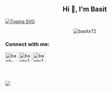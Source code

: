 <h2 align="center">Hi 👋, I'm Basit</h2>
<a href="https://git.io/typing-svg"><img src="https://readme-typing-svg.herokuapp.com?font=Fira+Code&duration=5000&pause=1000&color=2CD1F7&center=true&vCenter=true&multiline=true&width=800&height=80&lines=A+Computer+Science+Student+and+IT+Specialist."alt="Typing SVG" /></a>
</p>
<p align="center"> <img src="https://komarev.com/ghpvc/?username=basitx72&label=Profile%20views&color=0e75b6&style=flat" alt="basitx72" /> </p>
<h3 align="left">Connect with me:</h3>
<p align="left">
 <a href="https://linkedin.com/in/basit-xd" target="blank"><img align="center" src="https://cdn.jsdelivr.net/npm/simple-icons@3.0.1/icons/linkedin.svg" alt="basit-xd" height="30" width="40" /></a>
<a href="https://linktr.ee/basit7" target="blank"><img align="center" src="https://www.svgrepo.com/show/330844/linktree.svg" alt="basitx72" height="30" width="40" />
 <a href="https://www.upwork.com/freelancers/basit7" target="blank"><img align="center" src="https://icons-for-free.com/iconfiles/png/512/upwork-1324440249303382741.png" alt="basitx72" height="30" width="40" /> </a></p> 
<h2></h2>
<a href="https://www.buymeacoffee.com/basit7"><img src="https://img.shields.io/badge/Buy_Me_A_Coffee-FFDD00?style=for-the-badge&logo=buy-me-a-coffee&logoColor=black" /></a>
